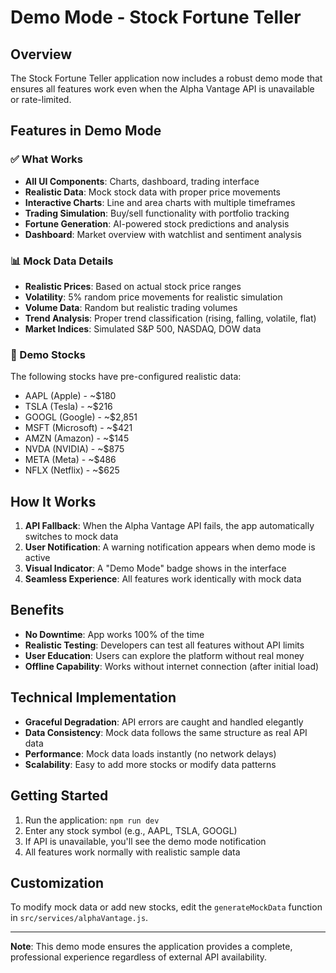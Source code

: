 # Demo Mode - Stock Fortune Teller

## Overview
The Stock Fortune Teller application now includes a robust demo mode that ensures all features work even when the Alpha Vantage API is unavailable or rate-limited.

## Features in Demo Mode

### ✅ What Works
- **All UI Components**: Charts, dashboard, trading interface
- **Realistic Data**: Mock stock data with proper price movements
- **Interactive Charts**: Line and area charts with multiple timeframes
- **Trading Simulation**: Buy/sell functionality with portfolio tracking
- **Fortune Generation**: AI-powered stock predictions and analysis
- **Dashboard**: Market overview with watchlist and sentiment analysis

### 📊 Mock Data Details
- **Realistic Prices**: Based on actual stock price ranges
- **Volatility**: 5% random price movements for realistic simulation
- **Volume Data**: Random but realistic trading volumes
- **Trend Analysis**: Proper trend classification (rising, falling, volatile, flat)
- **Market Indices**: Simulated S&P 500, NASDAQ, DOW data

### 🎯 Demo Stocks
The following stocks have pre-configured realistic data:
- AAPL (Apple) - ~$180
- TSLA (Tesla) - ~$216
- GOOGL (Google) - ~$2,851
- MSFT (Microsoft) - ~$421
- AMZN (Amazon) - ~$145
- NVDA (NVIDIA) - ~$875
- META (Meta) - ~$486
- NFLX (Netflix) - ~$625

## How It Works

1. **API Fallback**: When the Alpha Vantage API fails, the app automatically switches to mock data
2. **User Notification**: A warning notification appears when demo mode is active
3. **Visual Indicator**: A "Demo Mode" badge shows in the interface
4. **Seamless Experience**: All features work identically with mock data

## Benefits

- **No Downtime**: App works 100% of the time
- **Realistic Testing**: Developers can test all features without API limits
- **User Education**: Users can explore the platform without real money
- **Offline Capability**: Works without internet connection (after initial load)

## Technical Implementation

- **Graceful Degradation**: API errors are caught and handled elegantly
- **Data Consistency**: Mock data follows the same structure as real API data
- **Performance**: Mock data loads instantly (no network delays)
- **Scalability**: Easy to add more stocks or modify data patterns

## Getting Started

1. Run the application: `npm run dev`
2. Enter any stock symbol (e.g., AAPL, TSLA, GOOGL)
3. If API is unavailable, you'll see the demo mode notification
4. All features work normally with realistic sample data

## Customization

To modify mock data or add new stocks, edit the `generateMockData` function in `src/services/alphaVantage.js`.

---

**Note**: This demo mode ensures the application provides a complete, professional experience regardless of external API availability.
